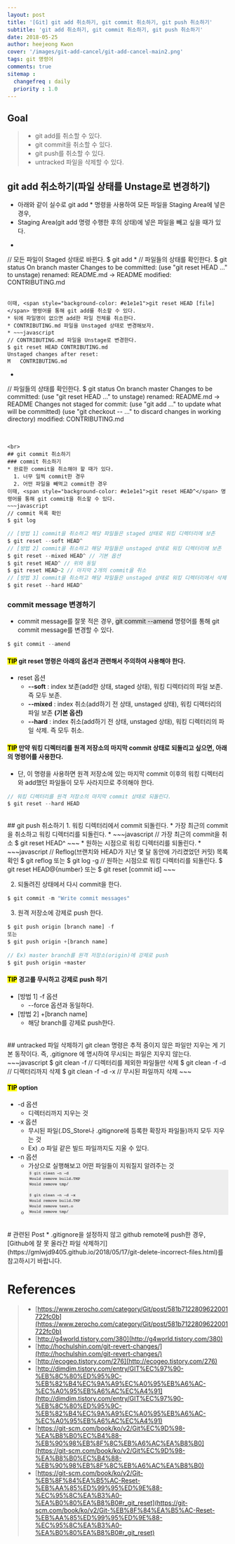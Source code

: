 ```yaml
---
layout: post
title: '[Git] git add 취소하기, git commit 취소하기, git push 취소하기'
subtitle: 'git add 취소하기, git commit 취소하기, git push 취소하기'
date: 2018-05-25
author: heejeong Kwon
cover: '/images/git-add-cancel/git-add-cancel-main2.png'
tags: git 명령어
comments: true
sitemap :
  changefreq : daily
  priority : 1.0
---
```



## Goal
> - git add를 취소할 수 있다.
> - git commit을 취소할 수 있다.
> - git push를 취소할 수 있다.
> - untracked 파일을 삭제할 수 있다.

## git add 취소하기(파일 상태를 Unstage로 변경하기)
* 아래와 같이 실수로 git add *  명령을 사용하여 모든 파일을 Staging Area에 넣은 경우,
* Staging Area(git add 명령 수행한 후의 상태)에 넣은 파일을 빼고 싶을 때가 있다.
* ~~~javascript
// 모든 파일이 Staged 상태로 바뀐다.
$ git add *
// 파일들의 상태를 확인한다.
$ git status
On branch master
Changes to be committed:
  (use "git reset HEAD <file>..." to unstage)
    renamed:    README.md -> README
    modified:   CONTRIBUTING.md
~~~

이때, <span style="background-color: #e1e1e1">git reset HEAD [file]</span> 명령어를 통해 git add를 취소할 수 있다.
* 뒤에 파일명이 없으면 add한 파일 전체를 취소한다.
* CONTRIBUTING.md 파일을 Unstaged 상태로 변경해보자.
* ~~~javascript
// CONTRIBUTING.md 파일을 Unstage로 변경한다.
$ git reset HEAD CONTRIBUTING.md
Unstaged changes after reset:
M	CONTRIBUTING.md
~~~
* ~~~javascript
// 파일들의 상태를 확인한다.
$ git status
On branch master
Changes to be committed:
  (use "git reset HEAD <file>..." to unstage)
    renamed:    README.md -> README
Changes not staged for commit:
  (use "git add <file>..." to update what will be committed)
  (use "git checkout -- <file>..." to discard changes in working directory)
    modified:   CONTRIBUTING.md
~~~


<br>
## git commit 취소하기
### commit 취소하기
* 완료한 commit을 취소해야 할 때가 있다.
  1. 너무 일찍 commit한 경우
  2. 어떤 파일을 빼먹고 commit한 경우
이때, <span style="background-color: #e1e1e1">git reset HEAD^</span> 명령어를 통해 git commit을 취소할 수 있다.
~~~javascript
// commit 목록 확인
$ git log
~~~
~~~javascript
// [방법 1] commit을 취소하고 해당 파일들은 staged 상태로 워킹 디렉터리에 보존
$ git reset --soft HEAD^
// [방법 2] commit을 취소하고 해당 파일들은 unstaged 상태로 워킹 디렉터리에 보존
$ git reset --mixed HEAD^ // 기본 옵션
$ git reset HEAD^ // 위와 동일
$ git reset HEAD~2 // 마지막 2개의 commit을 취소
// [방법 3] commit을 취소하고 해당 파일들은 unstaged 상태로 워킹 디렉터리에서 삭제
$ git reset --hard HEAD^
~~~


### commit message 변경하기
* commit message를 잘못 적은 경우, <span style="background-color: #e1e1e1">git commit --amend</span> 명령어를 통해 git commit message를 변경할 수 있다.
~~~javascript
$ git commit --amend
~~~

#### <mark>TIP</mark> git reset 명령은 아래의 옵션과 관련해서 주의하여 사용해야 한다.
* reset 옵션
  * **--soft** : index 보존(add한 상태, staged 상태), 워킹 디렉터리의 파일 보존. 즉 모두 보존.
  * **--mixed** : index 취소(add하기 전 상태, unstaged 상태), 워킹 디렉터리의 파일 보존 **(기본 옵션)**
  * **--hard** : index 취소(add하기 전 상태, unstaged 상태), 워킹 디렉터리의 파일 삭제. 즉 모두 취소.

#### <mark>TIP</mark> 만약 워킹 디렉터리를 원격 저장소의 마지막 commit 상태로 되돌리고 싶으면, 아래의 명령어를 사용한다.
* 단, 이 명령을 사용하면 원격 저장소에 있는 마지막 commit 이후의 워킹 디렉터리와 add했던 파일들이 모두 사라지므로 주의해야 한다.
~~~javascript
// 워킹 디렉터리를 원격 저장소의 마지막 commit 상태로 되돌린다.
$ git reset --hard HEAD
~~~


<br>
## git push 취소하기
1. 워킹 디렉터리에서 commit 되돌린다.
  * 가장 최근의 commit을 취소하고 워킹 디렉터리를 되돌린다.
  * ~~~javascript
// 가장 최근의 commit을 취소
$ git reset HEAD^
~~~
  * 원하는 시점으로 워킹 디렉터리를 되돌린다.
  * ~~~javascript
// Reflog(브랜치와 HEAD가 지난 몇 달 동안에 가리켰었던 커밋) 목록 확인
$ git reflog 또는 $ git log -g
// 원하는 시점으로 워킹 디렉터리를 되돌린다.
$ git reset HEAD@{number} 또는 $ git reset [commit id]
~~~

2. 되돌려진 상태에서 다시 commit을 한다.
~~~javascript
$ git commit -m "Write commit messages"
~~~

3. 원격 저장소에 강제로 push 한다.
~~~javascript
$ git push origin [branch name] -f
또는
$ git push origin +[branch name]
~~~
~~~javascript
// Ex) master branch를 원격 저장소(origin)에 강제로 push
$ git push origin +master
~~~

#### <mark>TIP</mark> 경고를 무시하고 강제로 push 하기
* [방법 1] -f 옵션
  * --force 옵션과 동일하다.
* [방법 2] +[branch name]
  * 해당 branch를 강제로 push한다.


<!-- <br>
## 수정한 파일 되돌리기(git add 명령을 수행하기 전 상태)
어떻게 해야 CONTRIBUTING.md 파일을 수정하고 나서 다시 되돌릴 수 있을까? 그러니까 최근 커밋된 버전으로(아니면 처음 Clone 했을 때처럼 워킹 디렉터리에 처음 Checkout 한 그 내용으로) 되돌리는 방법이 무얼까? git status 명령이 친절하게 알려준다. 바로 위에 있는 예제에서 Unstaged 부분을 보자.

~~~javascript
$ git checkout -- CONTRIBUTING.md
~~~ -->


<br>
## untracked 파일 삭제하기
git clean 명령은 추적 중이지 않은 파일만 지우는 게 기본 동작이다. 즉, .gitignore 에 명시하여 무시되는 파일은 지우지 않는다.
~~~javascript
$ git clean -f // 디렉터리를 제외한 파일들만 삭제
$ git clean -f -d // 디렉터리까지 삭제
$ git clean -f -d -x // 무시된 파일까지 삭제
~~~

#### <mark>TIP</mark> option
* -d 옵션
  *  디렉터리까지 지우는 것
* -x 옵션
  * 무시된 파일(.DS_Store나 .gitignore에 등록한 확장자 파일들)까지 모두 지우는 것
  * Ex) .o 파일 같은 빌드 파일까지도 지울 수 있다.
* -n 옵션
  * 가상으로 실행해보고 어떤 파일들이 지워질지 알려주는 것
  * ![](/images/git-add-cancel/n-option.png)


<br>
# 관련된 Post
* .gitignore을 설정하지 않고 github remote에 push한 경우, [Github에 잘 못 올라간 파일 삭제하기](https://gmlwjd9405.github.io/2018/05/17/git-delete-incorrect-files.html)를 참고하시기 바랍니다.


# References
> - [https://www.zerocho.com/category/Git/post/581b7122809622001722fc0b](https://www.zerocho.com/category/Git/post/581b7122809622001722fc0b)
> - [http://g4world.tistory.com/380](http://g4world.tistory.com/380)
> - [http://hochulshin.com/git-revert-changes/](http://hochulshin.com/git-revert-changes/)
> - [http://ecogeo.tistory.com/276](http://ecogeo.tistory.com/276)
> - [http://dimdim.tistory.com/entry/GIT%EC%97%90-%EB%8C%80%ED%95%9C-%EB%82%B4%EC%9A%A9%EC%A0%95%EB%A6%AC-%EC%A0%95%EB%A6%AC%EC%A4%91](http://dimdim.tistory.com/entry/GIT%EC%97%90-%EB%8C%80%ED%95%9C-%EB%82%B4%EC%9A%A9%EC%A0%95%EB%A6%AC-%EC%A0%95%EB%A6%AC%EC%A4%91)
> - [https://git-scm.com/book/ko/v2/Git%EC%9D%98-%EA%B8%B0%EC%B4%88-%EB%90%98%EB%8F%8C%EB%A6%AC%EA%B8%B0](https://git-scm.com/book/ko/v2/Git%EC%9D%98-%EA%B8%B0%EC%B4%88-%EB%90%98%EB%8F%8C%EB%A6%AC%EA%B8%B0)
> - [https://git-scm.com/book/ko/v2/Git-%EB%8F%84%EA%B5%AC-Reset-%EB%AA%85%ED%99%95%ED%9E%88-%EC%95%8C%EA%B3%A0-%EA%B0%80%EA%B8%B0#r_git_reset](https://git-scm.com/book/ko/v2/Git-%EB%8F%84%EA%B5%AC-Reset-%EB%AA%85%ED%99%95%ED%9E%88-%EC%95%8C%EA%B3%A0-%EA%B0%80%EA%B8%B0#r_git_reset)
